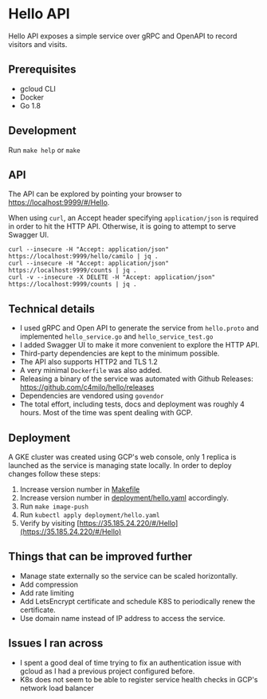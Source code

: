 # Hello API

Hello API exposes a simple service over gRPC and OpenAPI to record visitors and visits.


## Prerequisites

* gcloud CLI
* Docker
* Go 1.8

## Development

Run `make help` or `make`


## API

The API can be explored by pointing your browser to [https://localhost:9999/#/Hello](https://localhost:9999/#/Hello).

When using `curl`, an Accept header specifying `application/json` is required in order to hit the HTTP API. Otherwise, it is going to
attempt to serve Swagger UI.

```shell
curl --insecure -H "Accept: application/json" https://localhost:9999/hello/camilo | jq .
curl --insecure -H "Accept: application/json" https://localhost:9999/counts | jq .
curl -v --insecure -X DELETE -H "Accept: application/json" https://localhost:9999/counts | jq .
```

## Technical details

* I used gRPC and Open API to generate the service from `hello.proto` and implemented `hello_service.go` and `hello_service_test.go`
* I added Swagger UI to make it more convenient to explore the HTTP API.
* Third-party dependencies are kept to the minimum possible.
* The API also supports HTTP2 and TLS 1.2
* A very minimal `Dockerfile` was also added.
* Releasing a binary of the service was automated with Github Releases: https://github.com/c4milo/hello/releases
* Dependencies are vendored using `govendor`
* The total effort, including tests, docs and deployment was roughly 4 hours. Most of the time was spent dealing with GCP.

## Deployment

A GKE cluster was created using GCP's web console, only 1 replica is launched as the service is managing state locally.
In order to deploy changes follow these steps:

1. Increase version number in [Makefile](https://github.com/c4milo/hello/tree/master/Makefile#L2)
2. Increase version number in [deployment/hello.yaml](https://github.com/c4milo/hello/tree/master/deployment/hello.yaml#L14) accordingly.
3. Run `make image-push`
4. Run `kubectl apply deployment/hello.yaml`
5. Verify by visiting [https://35.185.24.220/#/Hello](https://35.185.24.220/#/Hello)

## Things that can be improved further

* Manage state externally so the service can be scaled horizontally.
* Add compression
* Add rate limiting
* Add LetsEncrypt certificate and schedule K8S to periodically renew the certificate.
* Use domain name instead of IP address to access the service.

## Issues I ran across

* I spent a good deal of time trying to fix an authentication issue with gcloud as I had a previous project configured before.
* K8s does not seem to be able to register service health checks in GCP's network load balancer
